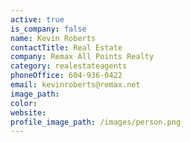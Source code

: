 ```yaml
---
active: true
is_company: false
name: Kevin Roberts
contactTitle: Real Estate
company: Remax All Points Realty
category: realestateagents
phoneOffice: 604-936-0422
email: kevinroberts@remax.net
image_path:
color:
website:
profile_image_path: /images/person.png
---
```



